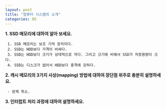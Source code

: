 ```yaml
---
layout: post
title: "컴퓨터 시스템의 소개"
categories: OS
---
```

**1. SSD 메모리에 대하여 알아 보세요.**

     1. SSD 메모리는 보조 기억 장치이다.
     2. SSD는 HDD보다 가격이 비싸다.
     3. SSD는 HDD보다 크기가 상대적으로 작다. 그리고 크기에 비해서 SSD가 저장용량이 크다.
     4. SSD는 디스크가 없어서 HDD보다 충격에 강하다.

 **2. 캐시 메모리의 3가지 사상(mapping) 방법에 대하여 장단점 위주로 충분히 설명하세요.**

     - 문제 취소.

 **3. 인터럽트 처리 과정에 대하여 설명하세요.**
